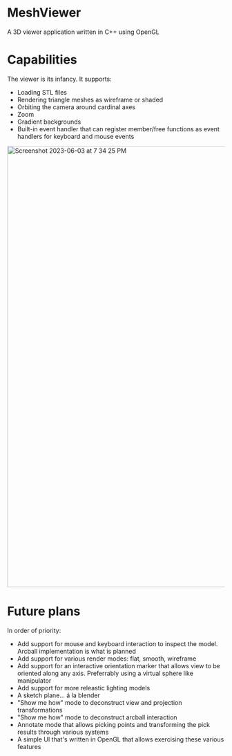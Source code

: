 # MeshViewer
A 3D viewer application written in C++ using OpenGL

# Capabilities

The viewer is its infancy. It supports:

* Loading STL files
* Rendering triangle meshes as wireframe or shaded
* Orbiting the camera around cardinal axes
* Zoom
* Gradient backgrounds
* Built-in event handler that can register member/free functions as event handlers for keyboard and mouse events

<img width="1021" alt="Screenshot 2023-06-03 at 7 34 25 PM" src="https://github.com/mdh81/meshviewer/assets/73474502/db2c053d-deea-44f6-bd8d-eb2c4fc23540">

# Future plans

In order of priority:

* Add support for mouse and keyboard interaction to inspect the model. Arcball implementation is what is planned
* Add support for various render modes: flat, smooth, wireframe
* Add support for an interactive orientation marker that allows view to be oriented along any axis. Preferrably using a virtual sphere like manipulator
* Add support for more releastic lighting models
* A sketch plane...  á la blender
* "Show me how" mode to deconstruct view and projection transformations
* "Show me how" mode to deconstruct arcball interaction
* Annotate mode that allows picking points and transforming the pick results through various systems
* A simple UI that's written in OpenGL that allows exercising these various features
